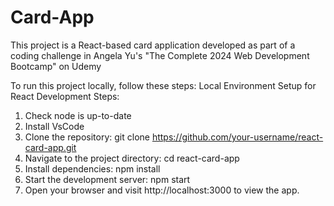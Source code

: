 # Card-App
This project is a React-based card application developed as part of a coding challenge
in Angela Yu's "The Complete 2024 Web Development Bootcamp" on Udemy

To run this project locally, follow these steps:
Local Environment Setup for React Development
Steps: 
1. Check node is up-to-date
2. Install VsCode
3. Clone the repository: git clone https://github.com/your-username/react-card-app.git
4. Navigate to the project directory: cd react-card-app
5. Install dependencies: npm install
6. Start the development server: npm start
7. Open your browser and visit http://localhost:3000 to view the app. 
